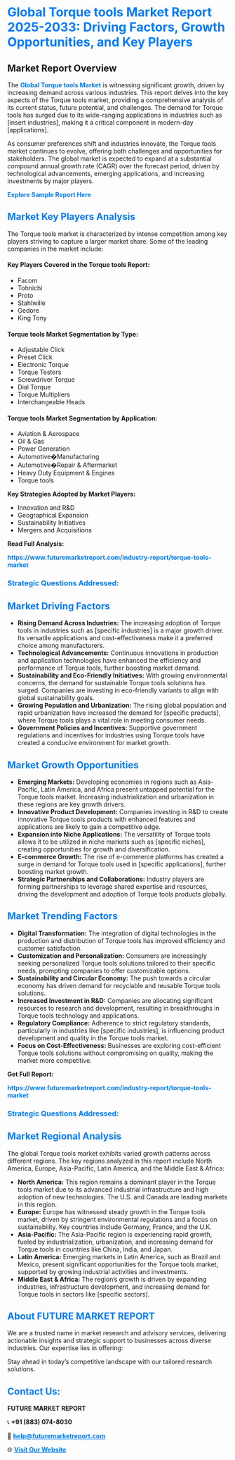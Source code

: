 <h1 style="color: #007BFF;">Global Torque tools Market Report 2025-2033: Driving Factors, Growth Opportunities, and Key Players</h1>

<section id="overview">
<h2>Market Report Overview</h2>
<p>The <a href="https://www.futuremarketreport.com/industry-report/torque-tools-market" style="color: #007BFF; text-decoration: none;"><strong>Global Torque tools Market</strong></a> is witnessing significant growth, driven by increasing demand across various industries. This report delves into the key aspects of the Torque tools market, providing a comprehensive analysis of its current status, future potential, and challenges. The demand for Torque tools has surged due to its wide-ranging applications in industries such as [insert industries], making it a critical component in modern-day [applications].</p>
<p>As consumer preferences shift and industries innovate, the Torque tools market continues to evolve, offering both challenges and opportunities for stakeholders. The global market is expected to expand at a substantial compound annual growth rate (CAGR) over the forecast period, driven by technological advancements, emerging applications, and increasing investments by major players.</p>
</section>

<section id="overview">
<p><a href="https://www.futuremarketreport.com/request-sample/reportId=128064" style="color: #007BFF; text-decoration: none;"><strong>Explore Sample Report Here</strong></a></p>
</section>

<section id="key-players">
<h2 style="color: #007BFF;">Market Key Players Analysis</h2>
<p>The Torque tools market is characterized by intense competition among key players striving to capture a larger market share. Some of the leading companies in the market include:</p>
<h4>Key Players Covered in the Torque tools Report:</h4>
<ul><li>Facom</li><li>Tohnichi</li><li>Proto</li><li>Stahlwille</li><li>Gedore</li><li>King Tony</li></ul>
<h4>Torque tools Market Segmentation by Type:</h4>
<ul><li>Adjustable Click</li><li>Preset Click</li><li>Electronic Torque</li><li>Torque Testers</li><li>Screwdriver Torque</li><li>Dial Torque</li><li>Torque Multipliers</li><li>Interchangeable Heads</li></ul>

<h4>Torque tools Market Segmentation by Application:</h4>
<ul><li>Aviation &amp; Aerospace</li><li>Oil &amp; Gas</li><li>Power Generation</li><li>Automotive�Manufacturing</li><li>Automotive�Repair &amp; Aftermarket</li><li>Heavy Duty Equipment &amp; Engines</li><li>Torque tools</li></ul>
<p><strong>Key Strategies Adopted by Market Players:</strong></p>
<ul>
<li>Innovation and R&D</li>
<li>Geographical Expansion</li>
<li>Sustainability Initiatives</li>
<li>Mergers and Acquisitions</li>
</ul>
</section>

<section>
<p><strong>Read Full Analysis: </strong></p><a href="https://www.futuremarketreport.com/industry-report/torque-tools-market" style="color: #007BFF; text-decoration: none;"><strong>https://www.futuremarketreport.com/industry-report/torque-tools-market</strong></a>
<h3 style="color: #007BFF;">Strategic Questions Addressed:</h3>
</section>

<section id="driving-factors">
<h2 style="color: #007BFF;">Market Driving Factors</h2>
<ul>
<li><strong>Rising Demand Across Industries:</strong> The increasing adoption of Torque tools in industries such as [specific industries] is a major growth driver. Its versatile applications and cost-effectiveness make it a preferred choice among manufacturers.</li>
<li><strong>Technological Advancements:</strong> Continuous innovations in production and application technologies have enhanced the efficiency and performance of Torque tools, further boosting market demand.</li>
<li><strong>Sustainability and Eco-Friendly Initiatives:</strong> With growing environmental concerns, the demand for sustainable Torque tools solutions has surged. Companies are investing in eco-friendly variants to align with global sustainability goals.</li>
<li><strong>Growing Population and Urbanization:</strong> The rising global population and rapid urbanization have increased the demand for [specific products], where Torque tools plays a vital role in meeting consumer needs.</li>
<li><strong>Government Policies and Incentives:</strong> Supportive government regulations and incentives for industries using Torque tools have created a conducive environment for market growth.</li>
</ul>
</section>

<section id="growth-opportunities">
<h2 style="color: #007BFF;">Market Growth Opportunities</h2>
<ul>
<li><strong>Emerging Markets:</strong> Developing economies in regions such as Asia-Pacific, Latin America, and Africa present untapped potential for the Torque tools market. Increasing industrialization and urbanization in these regions are key growth drivers.</li>
<li><strong>Innovative Product Development:</strong> Companies investing in R&D to create innovative Torque tools products with enhanced features and applications are likely to gain a competitive edge.</li>
<li><strong>Expansion into Niche Applications:</strong> The versatility of Torque tools allows it to be utilized in niche markets such as [specific niches], creating opportunities for growth and diversification.</li>
<li><strong>E-commerce Growth:</strong> The rise of e-commerce platforms has created a surge in demand for Torque tools used in [specific applications], further boosting market growth.</li>
<li><strong>Strategic Partnerships and Collaborations:</strong> Industry players are forming partnerships to leverage shared expertise and resources, driving the development and adoption of Torque tools products globally.</li>
</ul>
</section>

<section id="trending-factors">
<h2 style="color: #007BFF;">Market Trending Factors</h2>
<ul>
<li><strong>Digital Transformation:</strong> The integration of digital technologies in the production and distribution of Torque tools has improved efficiency and customer satisfaction.</li>
<li><strong>Customization and Personalization:</strong> Consumers are increasingly seeking personalized Torque tools solutions tailored to their specific needs, prompting companies to offer customizable options.</li>
<li><strong>Sustainability and Circular Economy:</strong> The push towards a circular economy has driven demand for recyclable and reusable Torque tools solutions.</li>
<li><strong>Increased Investment in R&D:</strong> Companies are allocating significant resources to research and development, resulting in breakthroughs in Torque tools technology and applications.</li>
<li><strong>Regulatory Compliance:</strong> Adherence to strict regulatory standards, particularly in industries like [specific industries], is influencing product development and quality in the Torque tools market.</li>
<li><strong>Focus on Cost-Effectiveness:</strong> Businesses are exploring cost-efficient Torque tools solutions without compromising on quality, making the market more competitive.</li>
</ul>
</section>

<section>
<p><strong>Get Full Report: </strong></p><a href="https://www.futuremarketreport.com/industry-report/torque-tools-market" style="color: #007BFF; text-decoration: none;"><strong>https://www.futuremarketreport.com/industry-report/torque-tools-market</strong></a>
<h3 style="color: #007BFF;">Strategic Questions Addressed:</h3>
</section>


<section id="regional-analysis">
<h2 style="color: #007BFF;">Market Regional Analysis</h2>
<p>The global Torque tools market exhibits varied growth patterns across different regions. The key regions analyzed in this report include North America, Europe, Asia-Pacific, Latin America, and the Middle East & Africa:</p>
<ul>
<li><strong>North America:</strong> This region remains a dominant player in the Torque tools market due to its advanced industrial infrastructure and high adoption of new technologies. The U.S. and Canada are leading markets in this region.</li>
<li><strong>Europe:</strong> Europe has witnessed steady growth in the Torque tools market, driven by stringent environmental regulations and a focus on sustainability. Key countries include Germany, France, and the U.K.</li>
<li><strong>Asia-Pacific:</strong> The Asia-Pacific region is experiencing rapid growth, fueled by industrialization, urbanization, and increasing demand for Torque tools in countries like China, India, and Japan.</li>
<li><strong>Latin America:</strong> Emerging markets in Latin America, such as Brazil and Mexico, present significant opportunities for the Torque tools market, supported by growing industrial activities and investments.</li>
<li><strong>Middle East & Africa:</strong> The region’s growth is driven by expanding industries, infrastructure development, and increasing demand for Torque tools in sectors like [specific sectors].</li>
</ul>
</section>

<footer>
<h2 style="color: #007BFF;">About FUTURE MARKET REPORT</h2>
<p>We are a trusted name in market research and advisory services, delivering actionable insights and strategic support to businesses across diverse industries. Our expertise lies in offering:</p>

<p>Stay ahead in today’s competitive landscape with our tailored research solutions.</p>

<h2 style="color: #007BFF;">Contact Us:</h2>
<p><strong>FUTURE MARKET REPORT</strong></p>
<p>📞 <strong>+91 (883) 074-8030</strong></p>
<p>📧 <strong><a href="mailto:help@futuremarketreport.com" style="color: #007BFF;">help@futuremarketreport.com</a></strong></p>
<p>🌐 <strong><a href="https://www.futuremarketreport.com/" style="color: #007BFF;">Visit Our Website</a></strong></p>
</footer>